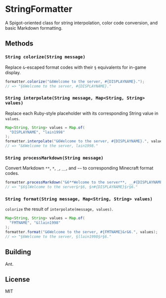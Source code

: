 # StringFormatter

A Spigot-oriented class for string interpolation, color code conversion, and basic Markdown formatting.

## Methods

### `String colorize(String message)`

Replace `&`-escaped format codes with their `§` equivalents for in-game display.

```java
formatter.colorize("&6Welcome to the server, #{DISPLAYNAME}.");
// => "§6Welcome to the server, #{DISPLAYNAME}."
```

### `String interpolate(String message, Map<String, String> values)`

Replace each Ruby-style placeholder with its corresponding String value in `values`.

```java
Map<String, String> values = Map.of(
  "DISPLAYNAME", "lain1998"
);
formatter.interpolate("&6Welcome to the server, #{DISPLAYNAME}.", values);
// => "&6Welcome to the server, lain1998."
```

### `String processMarkdown(String message)`

Convert Markdown `**`, `*`, `_`, `__`, and `~~` to corresponding Minecraft format codes.

```java
formatter.processMarkdown("&6**Welcome to the server**, __#{DISPLAYNAME}__.");
// => "§6§lWelcome to the server§r§6, §n#{DISPLAYNAME}§r§6."
```

### `String format(String message, Map<String, String> values)`

`colorize` the result of `interpolate(message, values)`.

```java
Map<String, String> values = Map.of(
  "FMTNAME", "&llain1998"
);
formatter.format("&6Welcome to the server, #{FMTNAME}&r&6.", values);
// => "§6Welcome to the server, §llain1998§r§6."
```

## Building

Ant.

## License

MIT
